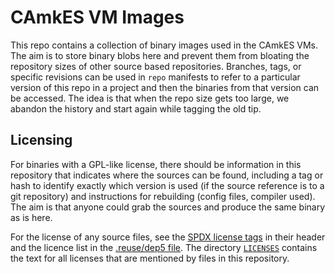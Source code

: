 <!--
     Copyright 2018, Data61, CSIRO (ABN 41 687 119 230)

     SPDX-License-Identifier: CC-BY-SA-4.0
-->

# CAmkES VM Images

This repo contains a collection of binary images used in the CAmkES VMs. The aim
is to store binary blobs here and prevent them from bloating the repository sizes
of other source based repositories. Branches, tags, or specific revisions can be
used in `repo` manifests to refer to a particular version of this repo in a project
and then the binaries from that version can be accessed. The idea is that when
the repo size gets too large, we abandon the history and start again while tagging
the old tip.

## Licensing

For binaries with a GPL-like license, there should be information in this repository
that indicates where the sources can be found, including a tag or hash
to identify exactly which version is used (if the source reference is
to a git repository) and instructions for rebuilding (config files,
compiler used).  The aim is that anyone could grab the sources and
produce the same binary as is here.

For the license of any source files, see the [SPDX license tags][1] in their
header and the licence list in the [.reuse/dep5 file][2]. The directory
[`LICENSES`][3] contains the text for all licenses that are mentioned by files
in this repository.

[1]: https://spdx.org
[2]: .reuse/dep5
[3]: LICENSES/
